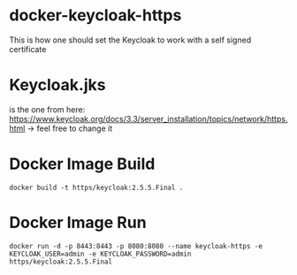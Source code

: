 # docker-keycloak-https
This is how one should set the Keycloak to work with a self signed certificate

# Keycloak.jks
is the one from here: https://www.keycloak.org/docs/3.3/server_installation/topics/network/https.html
-> feel free to change it

# Docker Image Build
`docker build -t https/keycloak:2.5.5.Final . `

# Docker Image Run
`docker run -d -p 8443:8443 -p 8080:8080 --name keycloak-https -e KEYCLOAK_USER=admin -e KEYCLOAK_PASSWORD=admin https/keycloak:2.5.5.Final`
